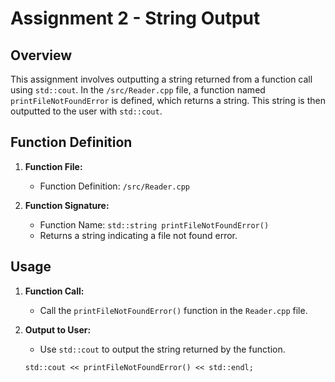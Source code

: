 # Assignment 2 - String Output

## Overview

This assignment involves outputting a string returned from a function call using `std::cout`. In the `/src/Reader.cpp` file, a function named `printFileNotFoundError` is defined, which returns a string. This string is then outputted to the user with `std::cout`.

## Function Definition

1. **Function File:**
   - Function Definition: `/src/Reader.cpp`

2. **Function Signature:**
   - Function Name: `std::string printFileNotFoundError()`
   - Returns a string indicating a file not found error.

## Usage

1. **Function Call:**
   - Call the `printFileNotFoundError()` function in the `Reader.cpp` file.

2. **Output to User:**
   - Use `std::cout` to output the string returned by the function.

   `std::cout << printFileNotFoundError() << std::endl;`